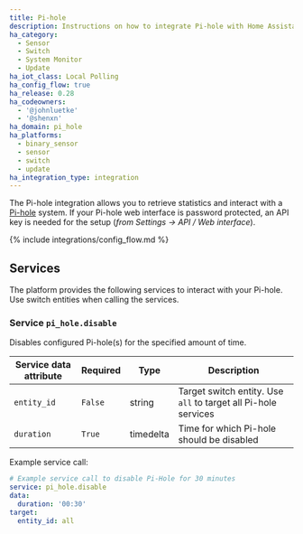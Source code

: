```yaml
---
title: Pi-hole
description: Instructions on how to integrate Pi-hole with Home Assistant.
ha_category:
  - Sensor
  - Switch
  - System Monitor
  - Update
ha_iot_class: Local Polling
ha_config_flow: true
ha_release: 0.28
ha_codeowners:
  - '@johnluetke'
  - '@shenxn'
ha_domain: pi_hole
ha_platforms:
  - binary_sensor
  - sensor
  - switch
  - update
ha_integration_type: integration
---
```


The Pi-hole integration allows you to retrieve statistics and interact with a
[Pi-hole](https://pi-hole.net/) system. If your Pi-hole web interface is password protected, an API key is needed for the setup (_from Settings -> API / Web interface_).

{% include integrations/config_flow.md %}

## Services

The platform provides the following services to interact with your Pi-hole. Use switch entities when calling the services.

### Service `pi_hole.disable`

Disables configured Pi-hole(s) for the specified amount of time.

| Service data attribute | Required | Type | Description |
| ---------------------- | -------- | -------- | ----------- |
| `entity_id` | `False` | string | Target switch entity. Use `all` to target all Pi-hole services |
| `duration` | `True` | timedelta | Time for which Pi-hole should be disabled |

Example service call:

```yaml
# Example service call to disable Pi-Hole for 30 minutes
service: pi_hole.disable
data:
  duration: '00:30'
target:
  entity_id: all
```
